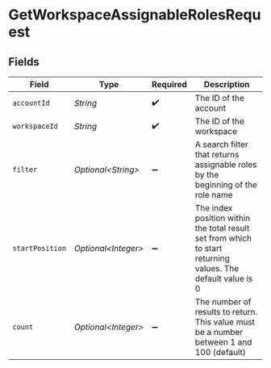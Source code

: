 # GetWorkspaceAssignableRolesRequest


## Fields

| Field                                                                                                       | Type                                                                                                        | Required                                                                                                    | Description                                                                                                 |
| ----------------------------------------------------------------------------------------------------------- | ----------------------------------------------------------------------------------------------------------- | ----------------------------------------------------------------------------------------------------------- | ----------------------------------------------------------------------------------------------------------- |
| `accountId`                                                                                                 | *String*                                                                                                    | :heavy_check_mark:                                                                                          | The ID of the account                                                                                       |
| `workspaceId`                                                                                               | *String*                                                                                                    | :heavy_check_mark:                                                                                          | The ID of the workspace                                                                                     |
| `filter`                                                                                                    | *Optional\<String>*                                                                                         | :heavy_minus_sign:                                                                                          | A search filter that returns assignable roles by the beginning of the role name                             |
| `startPosition`                                                                                             | *Optional\<Integer>*                                                                                        | :heavy_minus_sign:                                                                                          | The index position within the total result set from which to start returning values. The default value is 0 |
| `count`                                                                                                     | *Optional\<Integer>*                                                                                        | :heavy_minus_sign:                                                                                          | The number of results to return. This value must be a number between 1 and 100 (default)                    |